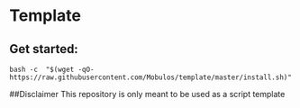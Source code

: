 # Template

## Get started:
```
bash -c  "$(wget -qO- https://raw.githubusercontent.com/Mobulos/template/master/install.sh)"
```

##Disclaimer
This repository is only meant to be used as a script template
